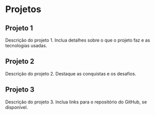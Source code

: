 # Projetos

## Projeto 1

Descrição do projeto 1. Inclua detalhes sobre o que o projeto faz e as tecnologias usadas.

## Projeto 2

Descrição do projeto 2. Destaque as conquistas e os desafios.

## Projeto 3

Descrição do projeto 3. Inclua links para o repositório do GitHub, se disponível.
